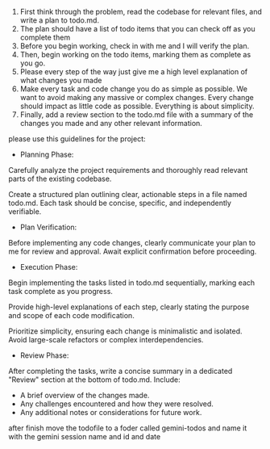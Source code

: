 

1. First think through the problem, read the codebase for relevant files, and write a plan to todo.md.
2. The plan should have a list of todo items that you can check off as you complete them
3. Before you begin working, check in with me and I will verify the plan.
4. Then, begin working on the todo items, marking them as complete as you go.
5. Please every step of the way just give me a high level explanation of what changes you made
6. Make every task and code change you do as simple as possible. We want to avoid making any massive or complex changes. Every change should impact as little code as possible. Everything is about simplicity.
7. Finally, add a review section to the todo.md file with a summary of the changes you made and any other relevant information.

please use this guidelines for the project:
- Planning Phase:

Carefully analyze the project requirements and thoroughly read relevant parts of the existing codebase.

Create a structured plan outlining clear, actionable steps in a file named todo.md. Each task should be concise, specific, and independently verifiable.

- Plan Verification:

Before implementing any code changes, clearly communicate your plan to me for review and approval. Await explicit confirmation before proceeding.

- Execution Phase:

Begin implementing the tasks listed in todo.md sequentially, marking each task complete as you progress.

Provide high-level explanations of each step, clearly stating the purpose and scope of each code modification.

Prioritize simplicity, ensuring each change is minimalistic and isolated. Avoid large-scale refactors or complex interdependencies.

- Review Phase:

After completing the tasks, write a concise summary in a dedicated "Review" section at the bottom of todo.md. Include:

- A brief overview of the changes made.
- Any challenges encountered and how they were resolved.
- Any additional notes or considerations for future work.   

after finish move the todofile to a foder called gemini-todos and name it with the gemini session name and id and date
